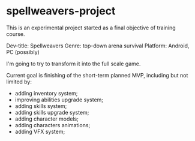 # spellweavers-project

This is an experimental project started as a final objective of training course.

Dev-title: Spellweavers
Genre: top-down arena survival
Platform: Android, PC (possibly)

I'm going to try to transform it into the full scale game.

Current goal is finishing of the short-term planned MVP, including but not limited by:
- adding inventory system;
- improving abilities upgrade system;
- adding skills system;
- adding skills upgrade system;
- adding character models;
- adding characters animations;
- adding VFX system;
